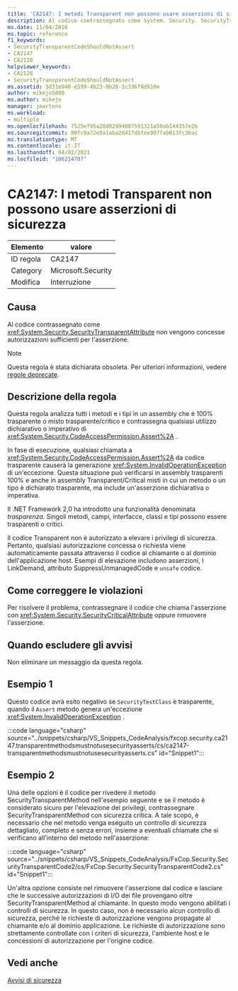 ```yaml
---
title: 'CA2147: I metodi Transparent non possono usare asserzioni di sicurezza'
description: Al codice contrassegnato come System. Security. SecurityTransparentAttribute non sono concesse autorizzazioni sufficienti per l'asserzione.
ms.date: 11/04/2016
ms.topic: reference
f1_keywords:
- SecurityTransparentCodeShouldNotAssert
- CA2147
- CA2128
helpviewer_keywords:
- CA2128
- SecurityTransparentCodeShouldNotAssert
ms.assetid: 5d31e940-e599-4b23-9b28-1c336f8d910e
author: mikejo5000
ms.author: mikejo
manager: jmartens
ms.workload:
- multiple
ms.openlocfilehash: 7525ef95a28d82994087591321a50ab144357e2b
ms.sourcegitcommit: 80fc9a72e9a1aba2d417dbfee997fab013fc36ac
ms.translationtype: MT
ms.contentlocale: it-IT
ms.lasthandoff: 04/02/2021
ms.locfileid: "106214707"
---
```

# <a name="ca2147-transparent-methods-may-not-use-security-asserts"></a>CA2147: I metodi Transparent non possono usare asserzioni di sicurezza

|Elemento|valore|
|-|-|
|ID regola|CA2147|
|Category|Microsoft.Security|
|Modifica|Interruzione|

## <a name="cause"></a>Causa
Al codice contrassegnato come <xref:System.Security.SecurityTransparentAttribute> non vengono concesse autorizzazioni sufficienti per l'asserzione.

> [!NOTE]
> Questa regola è stata dichiarata obsoleta. Per ulteriori informazioni, vedere [regole deprecate](fxcop-unported-deprecated-rules.md).

## <a name="rule-description"></a>Descrizione della regola
Questa regola analizza tutti i metodi e i tipi in un assembly che è 100% trasparente o misto trasparente/critico e contrassegna qualsiasi utilizzo dichiarativo o imperativo di <xref:System.Security.CodeAccessPermission.Assert%2A> .

In fase di esecuzione, qualsiasi chiamata a <xref:System.Security.CodeAccessPermission.Assert%2A> da codice trasparente causerà la generazione <xref:System.InvalidOperationException> di un'eccezione. Questa situazione può verificarsi in assembly trasparenti 100% e anche in assembly Transparent/Critical misti in cui un metodo o un tipo è dichiarato trasparente, ma include un'asserzione dichiarativa o imperativa.

Il .NET Framework 2,0 ha introdotto una funzionalità denominata *trasparenza*. Singoli metodi, campi, interfacce, classi e tipi possono essere trasparenti o critici.

Il codice Transparent non è autorizzato a elevare i privilegi di sicurezza. Pertanto, qualsiasi autorizzazione concessa o richiesta viene automaticamente passata attraverso il codice al chiamante o al dominio dell'applicazione host. Esempi di elevazione includono asserzioni, I LinkDemand, attributo SuppressUnmanagedCode e `unsafe` codice.

## <a name="how-to-fix-violations"></a>Come correggere le violazioni
Per risolvere il problema, contrassegnare il codice che chiama l'asserzione con <xref:System.Security.SecurityCriticalAttribute> oppure rimuovere l'asserzione.

## <a name="when-to-suppress-warnings"></a>Quando escludere gli avvisi
Non eliminare un messaggio da questa regola.

## <a name="example-1"></a>Esempio 1
Questo codice avrà esito negativo se `SecurityTestClass` è trasparente, quando il `Assert` metodo genera un'eccezione <xref:System.InvalidOperationException> .

:::code language="csharp" source="../snippets/csharp/VS_Snippets_CodeAnalysis/fxcop.security.ca2147.transparentmethodsmustnotusesecurityasserts/cs/ca2147-transparentmethodsmustnotusesecurityasserts.cs" id="Snippet1":::

## <a name="example-2"></a>Esempio 2
Una delle opzioni è il codice per rivedere il metodo SecurityTransparentMethod nell'esempio seguente e se il metodo è considerato sicuro per l'elevazione dei privilegi, contrassegnare SecurityTransparentMethod con sicurezza critica. A tale scopo, è necessario che nel metodo venga eseguito un controllo di sicurezza dettagliato, completo e senza errori, insieme a eventuali chiamate che si verificano all'interno del metodo nell'asserzione:

:::code language="csharp" source="../snippets/csharp/VS_Snippets_CodeAnalysis/FxCop.Security.SecurityTransparentCode2/cs/FxCop.Security.SecurityTransparentCode2.cs" id="Snippet1":::

Un'altra opzione consiste nel rimuovere l'asserzione dal codice e lasciare che le successive autorizzazioni di I/O dei file provengano oltre SecurityTransparentMethod al chiamante. In questo modo vengono abilitati i controlli di sicurezza. In questo caso, non è necessario alcun controllo di sicurezza, perché le richieste di autorizzazione vengono propagate al chiamante e/o al dominio applicazione. Le richieste di autorizzazione sono strettamente controllate con i criteri di sicurezza, l'ambiente host e le concessioni di autorizzazione per l'origine codice.

## <a name="see-also"></a>Vedi anche
[Avvisi di sicurezza](/dotnet/fundamentals/code-analysis/quality-rules/security-warnings)

